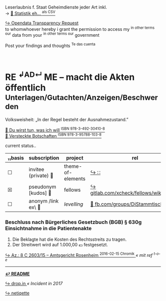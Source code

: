 Leserlaubnis f. Staat Geheimdienste jeder Art inkl.  
→ [ :arrow_up_small: Statistik eh… <sup>als CSV</sup>][netupload]

[ :arrow_right_hook: Opendata Transparency Request ][pamflete]  
to whomwhoever hereby i grant the permission to access my <sup>in other terms our</sup> data from your <sup>in other terms our</sup> government

Post your findings and thoughts <sup>Te das cuenta</sup>


<br>

# RE <sup>↲AD↵</sup> ME – macht die Akten öffentlich <sup>Unterlagen/Gutachten/Anzeigen/Beschwerden</sup>

Volksweisheit: „In der Regel besteht der Ausnahmezustand.”

[ :arrow_up_small: Du wirst tun, was ich will <sup>ISBN 978-3-492-30410-8</sup> ][hypnose]  
[ :arrow_up_small: Versteckte Botschaften <sup>ISBN 978-3-95788-103-8</sup> ][steganographie]  


[netupload]: https://www.rollator-parcours.com/include/0ffSite/fritzerPointRoute-Online-Zähler.csv
[pamflete]: https://gitlab.com/xcheck/fellows/wikis/«-email-2-board-broad-with-annotidion-annotation-↲-↵
[hypnose]: https://www.piper.de/buecher/du-wirst-tun-was-ich-will-isbn-978-3-492-30410-8
[steganographie]: https://www.dpunkt.de/buecher/12500/9783957881038-versteckte-botschaften-(telepolis).html


current status‥

| ₁₁basis | subscription | project | rel |
| --- | -- | -- | --|
| ☐ | invitee (private) :file_folder: | theme-of-elements | [ :arrow_right_hook: ∷ ](https://gitlab.com/xcheck/theme-of-elements/wikis/home) |
| ☒ | pseudonym [kudos] :footprints: | fellows | [ :arrow_right_hook: gitlab.com/xcheck/fellows/wikis/home ](https://gitlab.com/xcheck/fellows/wikis/home) |
| ☐ | anonym /link ex\ :bouquet: | _levelling_ | [ :arrow_up_small: fb.com/groups/DiStammtisch/ ](https://www.facebook.com/groups/DiStammtisch/) |


### Beschluss nach Bürgerliches Gesetzbuch (BGB) § 630g Einsichtnahme in die Patientenakte

1.  Die Beklagte hat die Kosten des Rechtsstreits zu tragen.
2.  Der Streitwert wird auf 1.000,00 :euro: festgesetzt.

[ :arrow_right_hook: Az.: 8 C 2603/15 – Amtsgericht Rosenheim <sup>2016-02-15 Chromik</sup> ]($1680829) _« mit ref <sup>t-o-e</sup>_

---
**[ :leftwards_arrow_with_hook: README ](./README.md)**

[ :arrow_right_hook: drop.in ](./drop_in.md) _« Incident in 2017_

[ :arrow_right_hook: netiqette ](./netiqette.md)
